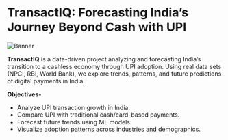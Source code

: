 # TransactIQ: Forecasting India’s Journey Beyond Cash with UPI
![Banner](https://www.idfcfirstbank.com/content/dam/idfcfirstbank/images/blog/mobile-banking/cashless-transaction-717X404.jpg)



**TransactIQ** is a data-driven project analyzing and forecasting India’s transition to a cashless economy through UPI adoption. Using real data sets (NPCI, RBI, World Bank), we explore trends, patterns, and future predictions of digital payments in India. 

**Objectives-**  
- Analyze UPI transaction growth in India.  
- Compare UPI with traditional cash/card-based payments.  
- Forecast future trends using ML models.  
- Visualize adoption patterns across industries and demographics.
